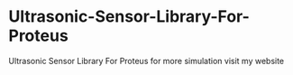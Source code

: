 # Ultrasonic-Sensor-Library-For-Proteus
Ultrasonic Sensor Library For Proteus
for more simulation visit my website 
